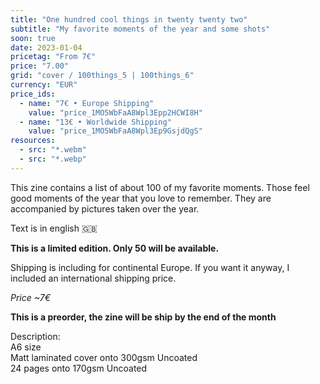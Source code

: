 ```yaml
---
title: "One hundred cool things in twenty twenty two"
subtitle: "My favorite moments of the year and some shots"
soon: true
date: 2023-01-04
pricetag: "From 7€"
price: "7.00"
grid: "cover / 100things_5 | 100things_6"
currency: "EUR"
price_ids:
  - name: "7€ • Europe Shipping"
    value: "price_1MO5WbFaA8Wpl3Epp2HCWI8H"
  - name: "13€ • Worldwide Shipping"
    value: "price_1MO5WbFaA8Wpl3Ep9GsjdQgS"
resources:
  - src: "*.webm"
  - src: "*.webp"
---
```


This zine contains a list of about 100 of my favorite moments. Those feel good moments of the year that you love to remember. They are accompanied by pictures taken over the year.

Text is in english 🇬🇧

**This is a limited edition. Only 50 will be available.**

Shipping is including for continental Europe.
If you want it anyway, I included an international shipping price.

*Price ~7€*

**This is a preorder, the zine will be ship by the end of the month**

<div class="text-sm">
Description: <br/> 
A6 size<br/> 
Matt laminated cover onto 300gsm Uncoated <br/> 
24 pages onto 170gsm Uncoated
</div>

